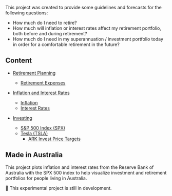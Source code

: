This project was created to provide some guidelines and forecasts for the following questions:

- How much do I need to retire?
- How much will inflation or interest rates affect my retirement portfolio, both before and during retirement?
- How much do I need in my superannuation / investment portfolio today in order for a comfortable retirement in the future?

## Content

- [Retirement Planning](retirement-planning.md)
    - [Retirement Expenses](retirement-expenses.md)

- [Inflation and Interest Rates](inflation-and-interest-rates.md)
    - [Inflation](inflation.md)
    - [Interest Rates](interest-rates.md)

- [Investing](investing.md)
    - [S&P 500 Index (SPX)](spx.md)
    - [Tesla (TSLA)](tsla.md)
        - [ARK Invest Price Targets](tsla-targets.md)

## Made in Australia

This project plots inflation and interest rates from the Reserve Bank of Australia with the SPX 500 index to help visualize investment and retirement portfolios for people living in Australia.

🚧 This experimental project is still in development.